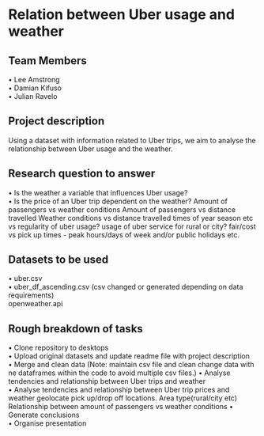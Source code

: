 # Relation between Uber usage and weather

## Team Members
•	Lee Amstrong  
•	Damian Kifuso  
•	Julian Ravelo
## Project description
Using a dataset with information related to Uber trips, we aim to analyse the relationship between Uber usage and the weather.
## Research question to answer
•	Is the weather a variable that influences Uber usage?  
•	Is the price of an Uber trip dependent on the weather?
    Amount of passengers vs weather conditions
    Amount of passengers vs distance travelled
    Weather conditions vs distance travelled
    times of year season etc vs regularity of uber usage?
    usage of uber service for rural or city?
    fair/cost vs pick up times - peak hours/days of week and/or public holidays etc.
## Datasets to be used
•	uber.csv  
•	uber_df_ascending.csv (csv changed or generated depending on data requirements)   
    openweather.api
## Rough breakdown of tasks
•	Clone repository to desktops   
•	Upload original datasets and update readme file with project description   
•	Merge and clean data   (Note: maintain csv file and clean change data with ne dataframes within the code to avoid multiple csv files.)
•	Analyse tendencies and relationship between Uber trips and weather   
•	Analyse tendencies and relationship between Uber trip prices and weather 
    geolocate pick up/drop off locations. Area type(rural/city etc)
    Relationship between amount of passengers vs weather conditions
•	Generate conclusions   
•	Organise presentation   
